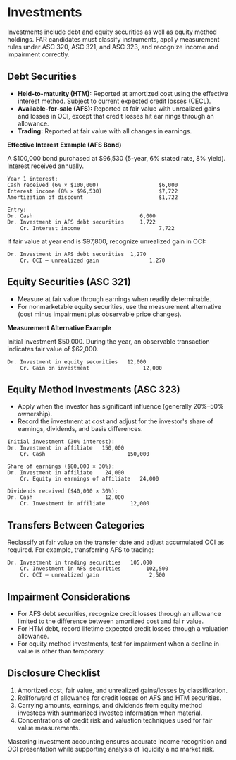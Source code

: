 # Investments

Investments include debt and equity securities as well as equity method holdings. FAR candidates must classify instruments, appl
y measurement rules under ASC 320, ASC 321, and ASC 323, and recognize income and impairment correctly.

## Debt Securities

- **Held-to-maturity (HTM):** Reported at amortized cost using the effective interest method. Subject to current expected credit
  losses (CECL).
- **Available-for-sale (AFS):** Reported at fair value with unrealized gains and losses in OCI, except that credit losses hit ear
  nings through an allowance.
- **Trading:** Reported at fair value with all changes in earnings.

**Effective Interest Example (AFS Bond)**

A $100,000 bond purchased at $96,530 (5-year, 6% stated rate, 8% yield). Interest received annually.

```text
Year 1 interest:
Cash received (6% × $100,000)                   $6,000
Interest income (8% × $96,530)                  $7,722
Amortization of discount                        $1,722

Entry:
Dr. Cash                                  6,000
Dr. Investment in AFS debt securities     1,722
    Cr. Interest income                         7,722
```

If fair value at year end is $97,800, recognize unrealized gain in OCI:

```text
Dr. Investment in AFS debt securities  1,270
    Cr. OCI – unrealized gain                1,270
```

## Equity Securities (ASC 321)

- Measure at fair value through earnings when readily determinable.
- For nonmarketable equity securities, use the measurement alternative (cost minus impairment plus observable price changes).

**Measurement Alternative Example**

Initial investment $50,000. During the year, an observable transaction indicates fair value of $62,000.

```text
Dr. Investment in equity securities   12,000
    Cr. Gain on investment                 12,000
```

## Equity Method Investments (ASC 323)

- Apply when the investor has significant influence (generally 20%–50% ownership).
- Record the investment at cost and adjust for the investor's share of earnings, dividends, and basis differences.

```text
Initial investment (30% interest):
Dr. Investment in affiliate   150,000
    Cr. Cash                          150,000

Share of earnings ($80,000 × 30%):
Dr. Investment in affiliate    24,000
    Cr. Equity in earnings of affiliate   24,000

Dividends received ($40,000 × 30%):
Dr. Cash                       12,000
    Cr. Investment in affiliate        12,000
```

## Transfers Between Categories

Reclassify at fair value on the transfer date and adjust accumulated OCI as required. For example, transferring AFS to trading:

```text
Dr. Investment in trading securities   105,000
    Cr. Investment in AFS securities        102,500
    Cr. OCI – unrealized gain                2,500
```

## Impairment Considerations

- For AFS debt securities, recognize credit losses through an allowance limited to the difference between amortized cost and fai
  r value.
- For HTM debt, record lifetime expected credit losses through a valuation allowance.
- For equity method investments, test for impairment when a decline in value is other than temporary.

## Disclosure Checklist

1. Amortized cost, fair value, and unrealized gains/losses by classification.
2. Rollforward of allowance for credit losses on AFS and HTM securities.
3. Carrying amounts, earnings, and dividends from equity method investees with summarized investee information when material.
4. Concentrations of credit risk and valuation techniques used for fair value measurements.

Mastering investment accounting ensures accurate income recognition and OCI presentation while supporting analysis of liquidity a
nd market risk.
